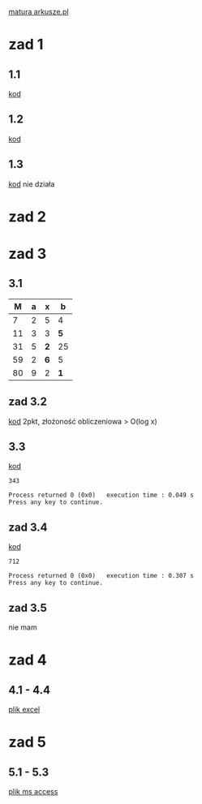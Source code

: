 [matura arkusze.pl](https://arkusze.pl/matura-informatyka-2023-przykladowy-arkusz-cke-poziom-rozszerzony/)

# zad 1
## 1.1
[kod](1/11.cpp)

## 1.2
[kod](1/12.cpp)

## 1.3
[kod](1/13.cpp)
nie działa


# zad 2


# zad 3
## 3.1
M | a | x | b
--| --| --| --
7 | 2 | 5 | 4
11 | 3 | 3 | **5**
31 | 5 | **2** | 25
59 | 2 | **6** | 5
80 | 9 | 2 | **1**

## zad 3.2
[kod](3/32.cpp)
2pkt, złożoność obliczeniowa > O(log x) 

## 3.3
[kod](3/33.cpp)
```
343

Process returned 0 (0x0)   execution time : 0.049 s
Press any key to continue.
```

## zad 3.4
[kod](3/34.cpp)
```
712

Process returned 0 (0x0)   execution time : 0.307 s
Press any key to continue.
```

## zad 3.5
nie mam


# zad 4
## 4.1 - 4.4
[plik excel](4\brenna.xlsx)

# zad 5
## 5.1 - 5.3
[plik ms access](5\statki.accdb)